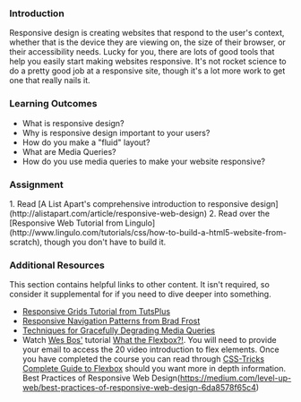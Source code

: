 ### Introduction
Responsive design is creating websites that respond to the user's context, whether that is the device they are viewing on, the size of their browser, or their accessibility needs.  Lucky for you, there are lots of good tools that help you easily start making websites responsive.  It's not rocket science to do a pretty good job at a responsive site, though it's a lot more work to get one that really nails it.

### Learning Outcomes

* What is responsive design?
* Why is responsive design important to your users?
* How do you make a "fluid" layout?
* What are Media Queries?
* How do you use media queries to make your website responsive?

### Assignment

<div class="lesson-content__panel" markdown="1">
1. Read [A List Apart's comprehensive introduction to responsive design](http://alistapart.com/article/responsive-web-design)
2. Read over the [Responsive Web Tutorial from Lingulo](http://www.lingulo.com/tutorials/css/how-to-build-a-html5-website-from-scratch), though you don't have to build it.
</div>

### Additional Resources
This section contains helpful links to other content. It isn't required, so consider it supplemental for if you need to dive deeper into something.

* [Responsive Grids Tutorial from TutsPlus](http://webdesign.tutsplus.com/tutorials/htmlcss-tutorials/a-basic-responsive-grid-plus-handy-css3-media-query-reporter/)
* [Responsive Navigation Patterns from Brad Frost](http://bradfrostweb.com/blog/web/responsive-nav-patterns/)
* [Techniques for Gracefully Degrading Media Queries](http://coding.smashingmagazine.com/2011/08/10/techniques-for-gracefully-degrading-media-queries/)
* Watch [Wes Bos'](https://twitter.com/wesbos) tutorial [What the Flexbox?!](https://flexbox.io/). You will need to provide your email to access the 20 video introduction to flex elements. Once you have completed the course you can read through [CSS-Tricks Complete Guide to Flexbox](https://css-tricks.com/snippets/css/a-guide-to-flexbox/) should you want more in depth information.
Best Practices of Responsive Web Design(https://medium.com/level-up-web/best-practices-of-responsive-web-design-6da8578f65c4)
